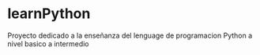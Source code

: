 # learnPython

Proyecto dedicado a la enseñanza del lenguage de programacion Python a nivel basico a intermedio